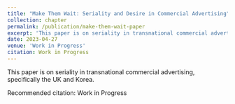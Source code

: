 ```yaml
---
title: "Make Them Wait: Seriality and Desire in Commercial Advertising"
collection: chapter
permalink: /publication/make-them-wait-paper
excerpt: 'This paper is on seriality in transnational commercial advertising.'
date: 2023-04-27
venue: 'Work in Progress'
citation: Work in Progress
---
```

This paper is on seriality in transnational commercial advertising, specifically the UK and Korea. 

Recommended citation: Work in Progress
